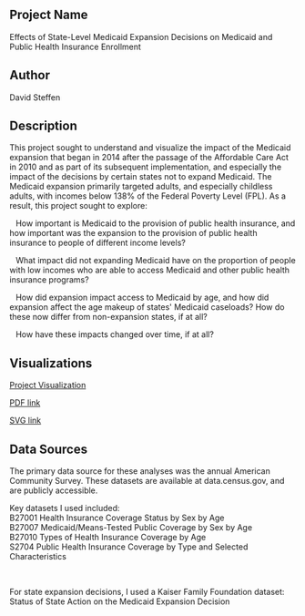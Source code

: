  ## Project Name
Effects of State-Level Medicaid Expansion Decisions on Medicaid and Public Health Insurance Enrollment

## Author
David Steffen

## Description
This project sought to understand and visualize the impact of the Medicaid expansion that began in 2014
after the passage of the Affordable Care Act in 2010 and as part of its subsequent implementation, and
especially the impact of the decisions by certain states not to expand Medicaid. The Medicaid expansion
primarily targeted adults, and especially childless adults, with incomes below 138% of the Federal
Poverty Level (FPL). As a result, this project sought to explore: <br>

&ensp; How important is Medicaid to the provision of public health insurance, and how important was
the expansion to the provision of public health insurance to people of different income levels? <br>

&ensp; What impact did not expanding Medicaid have on the proportion of people with low incomes who
are able to access Medicaid and other public health insurance programs? <br>

&ensp; How did expansion impact access to Medicaid by age, and how did expansion affect the age makeup
of states' Medicaid caseloads? How do these now differ from non-expansion states, if at all? <br>

&ensp; How have these impacts changed over time, if at all? <br>

## Visualizations

[Project Visualization](static_final/Medicaid_Expansion_Effects.png)

[PDF link](static_final/Medicaid_Expansion_Effects.pdf)

[SVG link](static_final/Medicaid_Expansion_Effects.svg)

## Data Sources
The primary data source for these analyses was the annual American Community Survey.
These datasets are available at data.census.gov, and are publicly accessible.

Key datasets I used included: <br>
B27001 Health Insurance Coverage Status by Sex by Age <br>
B27007 Medicaid/Means-Tested Public Coverage by Sex by Age <br>
B27010 Types of Health Insurance Coverage by Age <br>
S2704 Public Health Insurance Coverage by Type and Selected Characteristics

<br>

For state expansion decisions, I used a Kaiser Family Foundation dataset: <br>
Status of State Action on the Medicaid Expansion Decision

